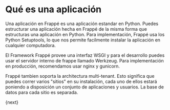 # Qué es una aplicación

Una aplicación en Frappé es una aplicación estandar en Python. Puedes estructurar una aplicación hecha en Frappé de la misma forma que estructuras una aplicación en Python.
Para implementación, Frappé usa los  Python Setuptools, lo que nos permite facilmente instalar la aplicación en cualquier computadora.

El Framework Frappé provee una interfaz WSGI y para el desarrollo puedes usar el servidor interno de frappe llamado Werkzeug. Para implementación en producción, recomendamos usar nginx y gunicorn.

Frappé tambien soporta la architectura multi-tenant. Esto significa que puedes correr varios "sitios" en su instalación, cada uno de ellos estará poniendo a disposición un conjunto de aplicaciones y usuarios. La base de datos para cada sitio es separada.

{next}
